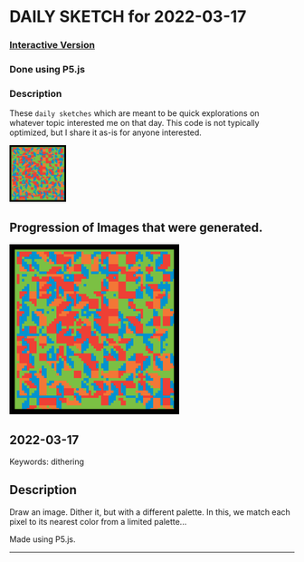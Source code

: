 # DAILY SKETCH for 2022-03-17

### [Interactive Version](https://ram-n.github.io/generative_art/daily_sketches/2022/2022-03-17) 
 ### Done using P5.js

### Description

These `daily sketches` which are meant to be quick explorations     on whatever topic interested me on that day. This code is not typically optimized, but I share it as-is     for anyone interested.

<img src = 'images/keep_2022-03-18-18-21-04.png' width = '100'> 

## Progression of Images that were generated.

<img src = 'images/keep_2022-03-18-18-21-04.png' width = '300'> 




## 2022-03-17
Keywords: dithering
 

## Description 

 Draw an image. Dither it, but with a different palette.
 In this, we match each pixel to its nearest color from a limited palette...
 

Made using P5.js. 

-----

